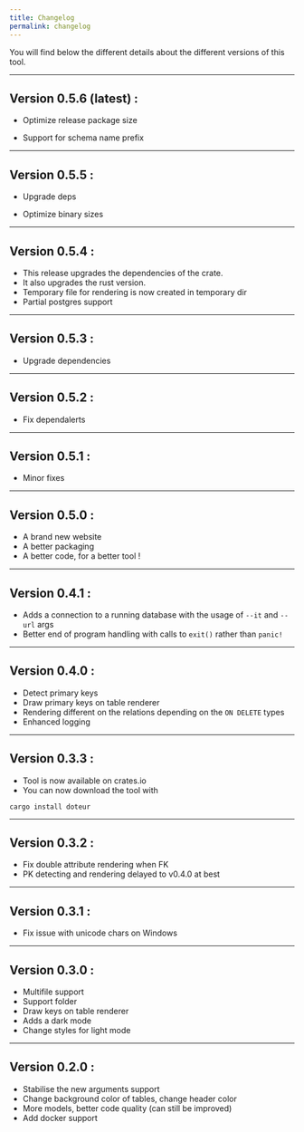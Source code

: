 ```yaml
---
title: Changelog
permalink: changelog
---
```


You will find below the different details about the different versions of this tool.


---

## Version 0.5.6 (latest) :

- Optimize release package size

- Support for schema name prefix
---

## Version 0.5.5 :

- Upgrade deps

- Optimize binary sizes

---

## Version 0.5.4 :

- This release upgrades the dependencies of the crate.
- It also upgrades the rust version.
- Temporary file for rendering is now created in temporary dir
- Partial postgres support

---

## Version 0.5.3 :

- Upgrade dependencies

---

## Version 0.5.2 :

- Fix dependalerts

---

## Version 0.5.1 :

- Minor fixes

---

## Version 0.5.0 :

- A brand new website
- A better packaging 
- A better code, for a better tool !

---

## Version 0.4.1 :

- Adds a connection to a running database with the usage of `--it` and `--url` args
- Better end of program handling with calls to `exit()` rather than `panic!`

---

## Version 0.4.0 :

- Detect primary keys
- Draw primary keys on table renderer
- Rendering different on the relations depending on the `ON DELETE` types
- Enhanced logging

---

## Version 0.3.3 :

- Tool is now available on crates.io
- You can now download the tool with

```
cargo install doteur
```

---

## Version 0.3.2 :

- Fix double attribute rendering when FK
- PK detecting and rendering delayed to v0.4.0 at best

---

## Version 0.3.1 :

- Fix issue with unicode chars on Windows

---

## Version 0.3.0 :

- Multifile support
- Support folder
- Draw keys on table renderer
- Adds a dark mode
- Change styles for light mode

---

## Version 0.2.0 :
 
- Stabilise the new arguments support
- Change background color of tables, change header color
- More models, better code quality (can still be improved)
- Add docker support




